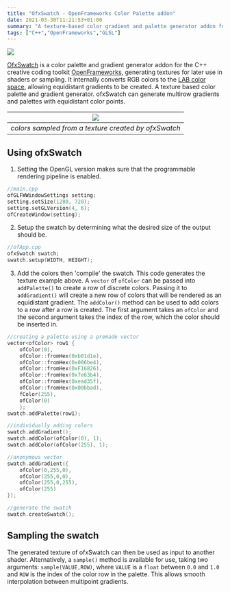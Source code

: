```yaml
---
title: "OfxSwatch - OpenFrameworks Color Palette addon"
date: 2021-03-30T11:21:53+01:00
summary: "A texture-based color gradient and palette generator addon for OpenFrameworks."
tags: ["C++","OpenFrameworks","GLSL"]
---
```


![](https://user-images.githubusercontent.com/26333602/112969389-7c5e5b80-914d-11eb-9352-a9582e5aa765.png)

[OfxSwatch](https://github.com/somecho/ofxSwatch) is a color palette and gradient generator addon for the C++ creative
coding toolkit [OpenFrameworks](https://openframeworks.cc), generating textures for
later use in shaders or sampling. It internally converts RGB colors to the [LAB
color space](https://en.wikipedia.org/wiki/CIELAB_color_space), allowing equidistant gradients to be created.
A texture based color palette and gradient generator. ofxSwatch can generate multirow gradients and palettes with equidistant color points. 


| ![](https://user-images.githubusercontent.com/26333602/112970321-5c7b6780-914e-11eb-8940-384c14162478.png) |
| :---: |
| *colors sampled from a texture created by ofxSwatch* |

## Using ofxSwatch
1. Setting the OpenGL version makes sure that the programmable rendering
   pipeline is enabled.

```cpp
//main.cpp
ofGLFWWindowSettings setting;
setting.setSize(1280, 720);
setting.setGLVersion(4, 6);
ofCreateWindow(setting);
```

2. Setup the swatch by determining what the desired size of the output should be. 
```cpp
//ofApp.cpp
ofxSwatch swatch;
swatch.setup(WIDTH, HEIGHT);
```

3. Add the colors then 'compile' the swatch. This code generates the texture
   example above. A `vector` of `ofColor` can be passed into `addPalette()` to
   create a row of discrete colors. Passing it to `addGradient()` will create a
   new row of colors that will be rendered as an equidistant gradient. The
   `addColor()` method can be used to add colors to a row after a row is
   created. The first argument takes an `ofColor` and the second argument takes
   the index of the row, which the color should be inserted in.
```cpp
//creating a palette using a premade vector
vector<ofColor> row1 {
    ofColor(0),
    ofColor::fromHex(0xb01d1e),
    ofColor::fromHex(0x006be4),
    ofColor::fromHex(0xF16826),
    ofColor::fromHex(0x7e63b4),
    ofColor::fromHex(0xead35f),
    ofColor::fromHex(0x00bbad),
    fColor(255),
    ofColor(0)
    };
swatch.addPalette(row1);

//individually adding colors
swatch.addGradient();
swatch.addColor(ofColor(0), 1);
swatch.addColor(ofColor(255), 1);

//anonymous vector
swatch.addGradient({
    ofColor(0,255,0),
    ofColor(255,0,0),
    ofColor(255,0,255),
    ofColor(255)
});

//generate the swatch
swatch.createSwatch();
```

## Sampling the swatch

The generated texture of ofxSwatch can then be used as input to another shader.
Alternatively, a `sample()` method is available for use, taking two arguments:
`sample(VALUE,ROW)`, where `VALUE` is a `float` between `0.0` and `1.0` and
`ROW` is the index of the color row in the palette. This allows smooth
interpolation between multipoint gradients.

